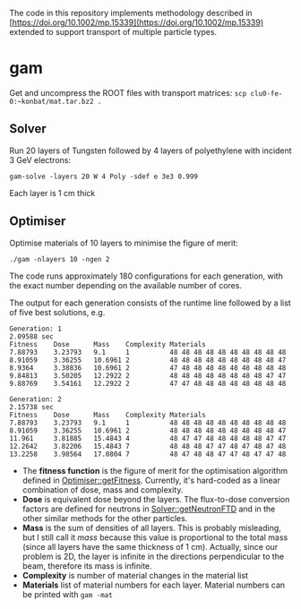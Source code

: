 The code in this repository implements methodology described in
[https://doi.org/10.1002/mp.15339](https://doi.org/10.1002/mp.15339)
extended to support transport of multiple particle types.

# gam
Get and uncompress the ROOT files with transport matrices: ```scp clu0-fe-0:~konbat/mat.tar.bz2 .```

## Solver
Run 20 layers of Tungsten followed by 4 layers of polyethylene with incident 3 GeV electrons:

```gam-solve -layers 20 W 4 Poly -sdef e 3e3 0.999```

Each layer is 1 cm thick


## Optimiser
Optimise materials of 10 layers to minimise the figure of merit:

```./gam -nlayers 10 -ngen 2```

The code runs approximately 180 configurations for each generation,
with the exact number depending on the available number of cores.

The output for each generation consists of the runtime line followed
by a list of five best solutions, e.g.

```
Generation: 1
2.09588 sec
Fitness    Dose      Mass    Complexity Materials
7.88793    3.23793   9.1     1          48 48 48 48 48 48 48 48 48 48
8.91059    3.36255   10.6961 2          48 48 48 48 48 48 48 48 48 47
8.9364     3.38836   10.6961 2          47 48 48 48 48 48 48 48 48 48
9.84813    3.50205   12.2922 2          48 48 48 48 48 48 48 48 47 47
9.88769    3.54161   12.2922 2          47 47 48 48 48 48 48 48 48 48

Generation: 2
2.15738 sec
Fitness    Dose      Mass    Complexity Materials
7.88793    3.23793   9.1     1          48 48 48 48 48 48 48 48 48 48
8.91059    3.36255   10.6961 2          48 48 48 48 48 48 48 48 48 47
11.961     3.81885   15.4843 4          48 47 47 48 48 48 48 48 47 47
12.2642    3.82206   15.4843 7          48 48 48 47 47 48 47 48 47 48
13.2258    3.98564   17.0804 7          48 47 48 48 47 47 48 47 47 48
```

* The **fitness function** is the figure of merit for the optimisation
  algorithm defined in
  [Optimiser::getFitness](https://github.com/kbat/gam/blob/master/src/Optimiser.cxx). Currently,
  it's hard-coded as a linear combination of dose, mass and
  complexity.
* **Dose** is equivalent dose beyond the layers. The flux-to-dose
 conversion factors are defined for neutrons in
 [Solver::getNeutronFTD](https://github.com/kbat/gam/blob/master/src/Solver.cxx)
 and in the other similar methods for the other particles.
* **Mass** is the sum of densities of all layers. This is probably
  misleading, but I still call it *mass* because this value is
  proportional to the total mass (since all layers have the same
  thickness of 1 cm).  Actually, since our problem is 2D, the layer is
  infinite in the directions perpendicular to the beam, therefore its
  mass is infinite.
* **Complexity** is number of material changes in the material list
* **Materials** list of material numbers for each layer. Material numbers can be printed with ``gam -mat``

